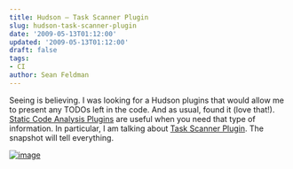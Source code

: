 ```yaml
---
title: Hudson – Task Scanner Plugin
slug: hudson-task-scanner-plugin
date: '2009-05-13T01:12:00'
updated: '2009-05-13T01:12:00'
draft: false
tags:
- CI
author: Sean Feldman
---
```



Seeing is believing. I was looking for a Hudson plugins that would allow me to present any TODOs left in the code. And as usual, found it (love that!). [Static Code Analysis Plugins](http://wiki.hudson-ci.org/display/HUDSON/Static+Code+Analysis+Plug-ins) are useful when you need that type of information. In particular, I am talking about [Task Scanner Plugin](http://wiki.hudson-ci.org/display/HUDSON/Task+Scanner+Plugin). The snapshot will tell everything.

[![image](https://aspblogs.blob.core.windows.net/media/sfeldman/Media/image_thumb_4F54E638.png "image")](https://aspblogs.blob.core.windows.net/media/sfeldman/Media/image_401E7D6B.png)


